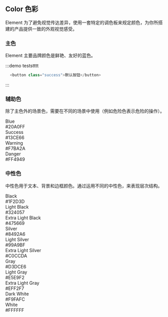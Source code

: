 ## Color 色彩

Element 为了避免视觉传达差异，使用一套特定的调色板来规定颜色，为你所搭建的产品提供一致的外观视觉感受。

### 主色

Element 主要品牌颜色是鲜艳、友好的蓝色。

:::demo teststttt

```js
  <button class="success">默认按钮</button>
```
:::

### 辅助色

除了主色外的场景色，需要在不同的场景中使用（例如危险色表示危险的操作）。

<div class="demo-color-row">
  <div class="demo-color-box bg-info">Blue<div class="value">#20A0FF</div></div>
  <div class="demo-color-box bg-success">Success<div class="value">#13CE66</div></div>
  <div class="demo-color-box bg-warning">Warning<div class="value">#F7BA2A</div></div>
  <div class="demo-color-box bg-danger">Danger<div class="value">#FF4949</div></div>
</div>

### 中性色

中性色用于文本、背景和边框颜色。通过运用不同的中性色，来表现层次结构。

<div class="demo-color-row">
  <div class="demo-color-box-group">
    <div class="demo-color-box bg-black">Black<div class="value">#1F2D3D</div></div>
    <div class="demo-color-box bg-black-light">Light Black<div class="value">#324057</div></div>
    <div class="demo-color-box bg-black-lighter">Extra Light Black<div class="value">#475669</div></div>
  </div>
  <div class="demo-color-box-group">
    <div class="demo-color-box bg-silver">Silver<div class="value">#8492A6</div></div>
    <div class="demo-color-box bg-silver-light">Light Silver<div class="value">#99A9BF</div></div>
    <div class="demo-color-box bg-silver-lighter">Extra Light Silver<div class="value">#C0CCDA</div></div>
  </div>
  <div class="demo-color-box-group">
    <div class="demo-color-box color-gray bg-gray">Gray<div class="value">#D3DCE6</div></div>
    <div class="demo-color-box color-gray bg-gray-light">Light Gray<div class="value">#E5E9F2</div></div>
    <div class="demo-color-box color-gray bg-gray-lighter">Extra Light Gray<div class="value">#EFF2F7</div></div>
  </div>
  <div class="demo-color-box-group">
    <div class="demo-color-box color-gray bg-white-dark">Dark White<div class="value">#F9FAFC</div></div>
    <div class="demo-color-box color-gray bg-white">White<div class="value">#FFFFFF</div></div>
  </div>
</div>
